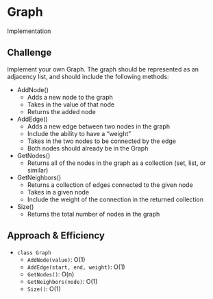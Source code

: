 # Graph
Implementation

## Challenge
Implement your own Graph. The graph should be represented as an adjacency list, and should include the following methods:

* AddNode()
   * Adds a new node to the graph
   * Takes in the value of that node
   * Returns the added node
* AddEdge()
   * Adds a new edge between two nodes in the graph
   * Include the ability to have a “weight”
   * Takes in the two nodes to be connected by the edge
   * Both nodes should already be in the Graph
* GetNodes()
   * Returns all of the nodes in the graph as a collection (set, list, or similar)
* GetNeighbors()
   * Returns a collection of edges connected to the given node
   * Takes in a given node
   * Include the weight of the connection in the returned collection
* Size()
   * Returns the total number of nodes in the graph

## Approach & Efficiency
* `class Graph`
    * `AddNode(value)`: O(1)
    * `AddEdge(start, end, weight)`: O(1)
    * `GetNodes()`: O(n)
    * `GetNeighbors(node)`: O(1)
    * `Size()`: O(1)
